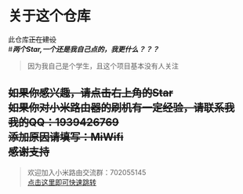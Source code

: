 # 关于这个仓库   
此仓库~~正在建设~~   
#***两个Star,一个还是我自己点的，我更什么？？？***   
>因为我自己是个学生，且这个项目基本没有人关注   
   
~~如果你感兴趣，请点击右上角的Star~~   
~~如果你对小米路由器的刷机有一定经验，请联系我   
我的QQ：1939426769   
添加原因请填写：MiWifi   
感谢支持~~   
---
>欢迎加入小米路由交流群：702055145   
[点击这里即可快速跳转](https://jq.qq.com/?_wv=1027&k=5yqfmGi)
